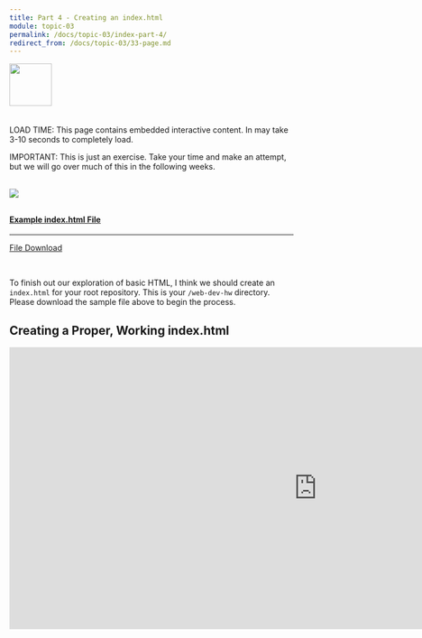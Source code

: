 ```yaml
---
title: Part 4 - Creating an index.html
module: topic-03
permalink: /docs/topic-03/index-part-4/
redirect_from: /docs/topic-03/33-page.md
---
```


<img src="./../../../img/arrow-divider.svg" style="width: 75px; border: none; margin: 0px 0 20px 0" />

<span class="label label-warning">LOAD TIME:</span> This page contains embedded interactive content. In may take 3-10 seconds to completely load.

<span class="label label-danger">IMPORTANT:</span> This is just an exercise. Take your time and make an attempt, but we will go over much of this in the following weeks.

<br />

<div class="row text-center">
    <div class="col-lg-4">
        <div class="bs-component">
          <div class="list-group">
              <a href="../ex-files/example-index.zip" class="list-group-item">
                <img src="../img/hw-icon-download.svg" style="max-height: 100px; margin: auto; margin-bottom: 10px;" />
                  <h4 class="list-group-item-heading">Example index.html File</h4>
                  <hr>
                  <p class="list-group-item-text"><i class="fa fa-copy" aria-hidden="true"></i> File Download</p>
              </a>
            </div>
        </div>
    </div>
</div>

<br />

To finish out our exploration of basic HTML, I think we should create an `index.html` for your root repository. This is your `/web-dev-hw` directory. Please download the sample file above to begin the process.

## Creating a Proper, Working index.html

<iframe src="https://h5p.org/h5p/embed/181847" width="1090" height="500" frameborder="0" allowfullscreen="allowfullscreen"></iframe><script src="https://h5p.org/sites/all/modules/h5p/library/js/h5p-resizer.js" charset="UTF-8"></script>
